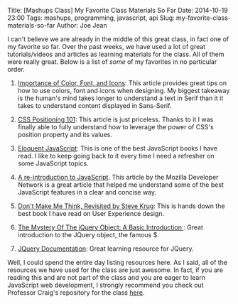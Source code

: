 Title: [Mashups Class] My Favorite Class Materials So Far
Date: 2014-10-19 23:00
Tags: mashups, programming, javascript, api
Slug: my-favorite-class-materials-so-far
Author: Joe Jean



I can't believe we are already in the middle of this great class, in fact one of my favorite so far.
Over the past weeks, we have used a lot of great tutorials/videos and articles as learning materials for the class.
All of them were really great. Below is a list of *some* of my favorites in no particular order.

1. [Importance of Color, Font, and Icons](https://infoactive.co/data-design/ch15): This article provides great tips on how to use colors, font and icons when designing. My biggest takeaway is the human's mind takes longer to understand a text in Serif than it it takes to understand content displayed in Sans-Serif.

2. [CSS Positioning 101](http://alistapart.com/article/css-positioning-101): This article is just priceless. Thanks to it I was finally able to fully understand how to leverage the power of CSS's position property and its values.

3. [Eloquent JavaScript](http://eloquentjavascript.net): This is one of the best JavaScript books I have read. I like to keep going back to it every time I need a refresher on some JavaScript topics.

4. [A re-introduction to JavaScript](https://developer.mozilla.org/en-US/docs/Web/JavaScript/A_re-introduction_to_JavaScript). This article by the Mozilla Developer Network is a great article that helped me understand some of the best JavaScript features in a clear and concise way.

5. [Don't Make Me Think, Revisited by Steve Krug](http://www.amazon.com/Dont-Make-Think-Revisited-Usability/dp/0321965515/ref=sr_1_1?s=books&ie=UTF8&qid=1414005937&sr=1-1&keywords=Don%27t+Make+Me+Think): This is hands down the best book I have read on User Experience design.

6. [The Mystery Of The jQuery Object: A Basic Introduction ](http://www.smashingmagazine.com/2014/05/29/mystery-jquery-object-syntax-basic-introduction/): Great introduction to the JQuery object, the famous $.

7. [JQuery Documentation](http://learn.jquery.com/): Great learning resource for JQuery.


Well, I could spend the entire day listing resources here. As I said, all of the resources we have used for the class are just awesome. In fact, if you are reading this and are not part of the class and you are eager to learn JavaScript web development, I strongly recommend you check out Professor Craig's repository for the class [here](https://github.com/craigprotzel/Mashups).

